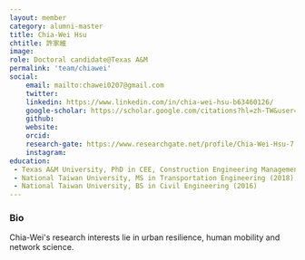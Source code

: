 ```yaml
---
layout: member
category: alumni-master
title: Chia-Wei Hsu
chtitle: 許家維
image: 
role: Doctoral candidate@Texas A&M
permalink: 'team/chiawei'
social:
    email: mailto:chawei0207@gmail.com
    twitter:
    linkedin: https://www.linkedin.com/in/chia-wei-hsu-b63460126/
    google-scholar: https://scholar.google.com/citations?hl=zh-TW&user=QJc1UyIAAAAJ&view_op=list_works&authuser=1&sortby=pubdate
    github: 
    website: 
    orcid: 
    research-gate: https://www.researchgate.net/profile/Chia-Wei-Hsu-7
    instagram: 
education:
 - Texas A&M University, PhD in CEE, Construction Engineering Management (2020-)
 - National Taiwan University, MS in Transportation Engineering (2018)
 - National Taiwan University, BS in Civil Engineering (2016)
---
```


<h3>Bio</h3>
Chia-Wei's research interests lie in urban resilience, human mobility and network science.
